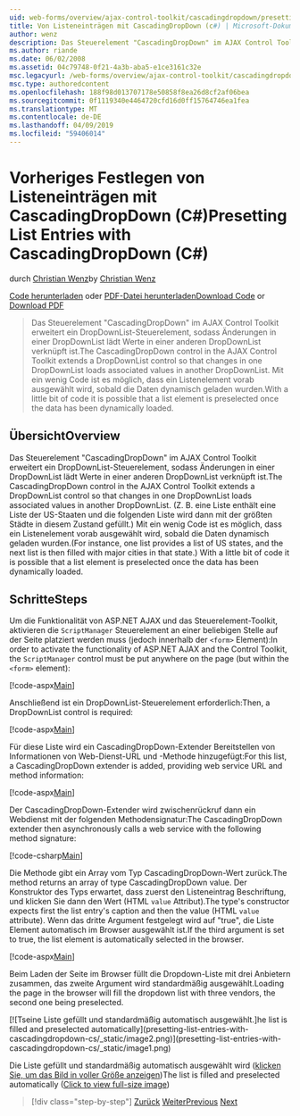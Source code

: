 ```yaml
---
uid: web-forms/overview/ajax-control-toolkit/cascadingdropdown/presetting-list-entries-with-cascadingdropdown-cs
title: Von Listeneinträgen mit CascadingDropDown (c#) | Microsoft-Dokumentation
author: wenz
description: Das Steuerelement "CascadingDropDown" im AJAX Control Toolkit erweitert ein DropDownList-Steuerelement, sodass Änderungen in einer DropDownList lädt Werte in Anoth verknüpft...
ms.author: riande
ms.date: 06/02/2008
ms.assetid: 04c79748-0f21-4a3b-aba5-e1ce3161c32e
msc.legacyurl: /web-forms/overview/ajax-control-toolkit/cascadingdropdown/presetting-list-entries-with-cascadingdropdown-cs
msc.type: authoredcontent
ms.openlocfilehash: 188f98d013707178e50858f8ea26d8cf2af06bea
ms.sourcegitcommit: 0f1119340e4464720cfd16d0ff15764746ea1fea
ms.translationtype: MT
ms.contentlocale: de-DE
ms.lasthandoff: 04/09/2019
ms.locfileid: "59406014"
---
```

# <a name="presetting-list-entries-with-cascadingdropdown-c"></a><span data-ttu-id="4fd44-103">Vorheriges Festlegen von Listeneinträgen mit CascadingDropDown (C#)</span><span class="sxs-lookup"><span data-stu-id="4fd44-103">Presetting List Entries with CascadingDropDown (C#)</span></span>

<span data-ttu-id="4fd44-104">durch [Christian Wenz](https://github.com/wenz)</span><span class="sxs-lookup"><span data-stu-id="4fd44-104">by [Christian Wenz](https://github.com/wenz)</span></span>

<span data-ttu-id="4fd44-105">[Code herunterladen](http://download.microsoft.com/download/9/0/7/907760b1-2c60-4f81-aeb6-ca416a573b0d/cascadingdropdown2.cs.zip) oder [PDF-Datei herunterladen](http://download.microsoft.com/download/2/d/c/2dc10e34-6983-41d4-9c08-f78f5387d32b/cascadingDropDown2CS.pdf)</span><span class="sxs-lookup"><span data-stu-id="4fd44-105">[Download Code](http://download.microsoft.com/download/9/0/7/907760b1-2c60-4f81-aeb6-ca416a573b0d/cascadingdropdown2.cs.zip) or [Download PDF](http://download.microsoft.com/download/2/d/c/2dc10e34-6983-41d4-9c08-f78f5387d32b/cascadingDropDown2CS.pdf)</span></span>

> <span data-ttu-id="4fd44-106">Das Steuerelement "CascadingDropDown" im AJAX Control Toolkit erweitert ein DropDownList-Steuerelement, sodass Änderungen in einer DropDownList lädt Werte in einer anderen DropDownList verknüpft ist.</span><span class="sxs-lookup"><span data-stu-id="4fd44-106">The CascadingDropDown control in the AJAX Control Toolkit extends a DropDownList control so that changes in one DropDownList loads associated values in another DropDownList.</span></span> <span data-ttu-id="4fd44-107">Mit ein wenig Code ist es möglich, dass ein Listenelement vorab ausgewählt wird, sobald die Daten dynamisch geladen wurden.</span><span class="sxs-lookup"><span data-stu-id="4fd44-107">With a little bit of code it is possible that a list element is preselected once the data has been dynamically loaded.</span></span>


## <a name="overview"></a><span data-ttu-id="4fd44-108">Übersicht</span><span class="sxs-lookup"><span data-stu-id="4fd44-108">Overview</span></span>

<span data-ttu-id="4fd44-109">Das Steuerelement "CascadingDropDown" im AJAX Control Toolkit erweitert ein DropDownList-Steuerelement, sodass Änderungen in einer DropDownList lädt Werte in einer anderen DropDownList verknüpft ist.</span><span class="sxs-lookup"><span data-stu-id="4fd44-109">The CascadingDropDown control in the AJAX Control Toolkit extends a DropDownList control so that changes in one DropDownList loads associated values in another DropDownList.</span></span> <span data-ttu-id="4fd44-110">(Z. B. eine Liste enthält eine Liste der US-Staaten und die folgenden Liste wird dann mit der größten Städte in diesem Zustand gefüllt.) Mit ein wenig Code ist es möglich, dass ein Listenelement vorab ausgewählt wird, sobald die Daten dynamisch geladen wurden.</span><span class="sxs-lookup"><span data-stu-id="4fd44-110">(For instance, one list provides a list of US states, and the next list is then filled with major cities in that state.) With a little bit of code it is possible that a list element is preselected once the data has been dynamically loaded.</span></span>

## <a name="steps"></a><span data-ttu-id="4fd44-111">Schritte</span><span class="sxs-lookup"><span data-stu-id="4fd44-111">Steps</span></span>

<span data-ttu-id="4fd44-112">Um die Funktionalität von ASP.NET AJAX und das Steuerelement-Toolkit, aktivieren die `ScriptManager` Steuerelement an einer beliebigen Stelle auf der Seite platziert werden muss (jedoch innerhalb der `<form>` Element):</span><span class="sxs-lookup"><span data-stu-id="4fd44-112">In order to activate the functionality of ASP.NET AJAX and the Control Toolkit, the `ScriptManager` control must be put anywhere on the page (but within the `<form>` element):</span></span>

[!code-aspx[Main](presetting-list-entries-with-cascadingdropdown-cs/samples/sample1.aspx)]

<span data-ttu-id="4fd44-113">Anschließend ist ein DropDownList-Steuerelement erforderlich:</span><span class="sxs-lookup"><span data-stu-id="4fd44-113">Then, a DropDownList control is required:</span></span>

[!code-aspx[Main](presetting-list-entries-with-cascadingdropdown-cs/samples/sample2.aspx)]

<span data-ttu-id="4fd44-114">Für diese Liste wird ein CascadingDropDown-Extender Bereitstellen von Informationen von Web-Dienst-URL und -Methode hinzugefügt:</span><span class="sxs-lookup"><span data-stu-id="4fd44-114">For this list, a CascadingDropDown extender is added, providing web service URL and method information:</span></span>

[!code-aspx[Main](presetting-list-entries-with-cascadingdropdown-cs/samples/sample3.aspx)]

<span data-ttu-id="4fd44-115">Der CascadingDropDown-Extender wird zwischenrückruf dann ein Webdienst mit der folgenden Methodensignatur:</span><span class="sxs-lookup"><span data-stu-id="4fd44-115">The CascadingDropDown extender then asynchronously calls a web service with the following method signature:</span></span>

[!code-csharp[Main](presetting-list-entries-with-cascadingdropdown-cs/samples/sample4.cs)]

<span data-ttu-id="4fd44-116">Die Methode gibt ein Array vom Typ CascadingDropDown-Wert zurück.</span><span class="sxs-lookup"><span data-stu-id="4fd44-116">The method returns an array of type CascadingDropDown value.</span></span> <span data-ttu-id="4fd44-117">Der Konstruktor des Typs erwartet, dass zuerst den Listeneintrag Beschriftung, und klicken Sie dann den Wert (HTML `value` Attribut).</span><span class="sxs-lookup"><span data-stu-id="4fd44-117">The type's constructor expects first the list entry's caption and then the value (HTML `value` attribute).</span></span> <span data-ttu-id="4fd44-118">Wenn das dritte Argument festgelegt wird auf "true", die Liste Element automatisch im Browser ausgewählt ist.</span><span class="sxs-lookup"><span data-stu-id="4fd44-118">If the third argument is set to true, the list element is automatically selected in the browser.</span></span>

[!code-aspx[Main](presetting-list-entries-with-cascadingdropdown-cs/samples/sample5.aspx)]

<span data-ttu-id="4fd44-119">Beim Laden der Seite im Browser füllt die Dropdown-Liste mit drei Anbietern zusammen, das zweite Argument wird standardmäßig ausgewählt.</span><span class="sxs-lookup"><span data-stu-id="4fd44-119">Loading the page in the browser will fill the dropdown list with three vendors, the second one being preselected.</span></span>


[![T<span data-ttu-id="4fd44-120">seine Liste gefüllt und standardmäßig automatisch ausgewählt.]</span><span class="sxs-lookup"><span data-stu-id="4fd44-120">he list is filled and preselected automatically]</span></span>(presetting-list-entries-with-cascadingdropdown-cs/_static/image2.png)](presetting-list-entries-with-cascadingdropdown-cs/_static/image1.png)

<span data-ttu-id="4fd44-121">Die Liste gefüllt und standardmäßig automatisch ausgewählt wird ([klicken Sie, um das Bild in voller Größe anzeigen](presetting-list-entries-with-cascadingdropdown-cs/_static/image3.png))</span><span class="sxs-lookup"><span data-stu-id="4fd44-121">The list is filled and preselected automatically ([Click to view full-size image](presetting-list-entries-with-cascadingdropdown-cs/_static/image3.png))</span></span>

> [!div class="step-by-step"]
> <span data-ttu-id="4fd44-122">[Zurück](using-cascadingdropdown-with-a-database-cs.md)
> [Weiter](using-auto-postback-with-cascadingdropdown-cs.md)</span><span class="sxs-lookup"><span data-stu-id="4fd44-122">[Previous](using-cascadingdropdown-with-a-database-cs.md)
[Next](using-auto-postback-with-cascadingdropdown-cs.md)</span></span>
